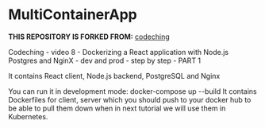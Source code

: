 
# MultiContainerApp

**THIS REPOSITORY IS FORKED FROM:** [codeching](https://gitlab.com/codeching/docker-multicontainer-application-react-nodejs-postgres-nginx-basic)

Codeching - video 8 - Dockerizing a React application with Node.js Postgres and NginX - dev and prod - step by step - PART 1


It contains React client, Node.js backend, PostgreSQL and Nginx

You can run it in development mode: docker-compose up --build
It contains Dockerfiles for client, server which you should push to your docker hub to be able
to pull them down when in next tutorial we will use them in Kubernetes.
